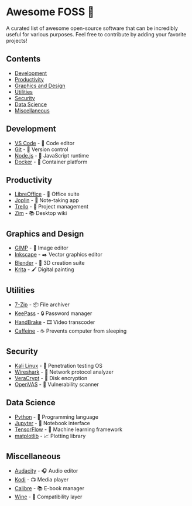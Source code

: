 # Awesome FOSS 🚀

A curated list of awesome open-source software that can be incredibly useful for various purposes. Feel free to contribute by adding your favorite projects!

## Contents

- [Development](#development)
- [Productivity](#productivity)
- [Graphics and Design](#graphics-and-design)
- [Utilities](#utilities)
- [Security](#security)
- [Data Science](#data-science)
- [Miscellaneous](#miscellaneous)

## Development

- [VS Code](https://github.com/microsoft/vscode) - 📝 Code editor
- [Git](https://github.com/git/git) - 📜 Version control
- [Node.js](https://github.com/nodejs/node) - 🚀 JavaScript runtime
- [Docker](https://github.com/docker/docker) - 🐳 Container platform

## Productivity

- [LibreOffice](https://www.libreoffice.org/) - 📄 Office suite
- [Joplin](https://github.com/laurent22/joplin) - 📓 Note-taking app
- [Trello](https://github.com/trello/trello) - 📅 Project management
- [Zim](https://github.com/jaap-karssenberg/zim-desktop-wiki) - 📚 Desktop wiki

## Graphics and Design

- [GIMP](https://www.gimp.org/) - 🎨 Image editor
- [Inkscape](https://inkscape.org/) - ✒️ Vector graphics editor
- [Blender](https://www.blender.org/) - 🍹 3D creation suite
- [Krita](https://krita.org/) - 🖌️ Digital painting

## Utilities

- [7-Zip](https://www.7-zip.org/) - 📦 File archiver
- [KeePass](https://keepass.info/) - 🔒 Password manager
- [HandBrake](https://handbrake.fr/) - 🎞️ Video transcoder
- [Caffeine](https://github.com/caffeine-ng/caffeine-ng) - ☕ Prevents computer from sleeping

## Security

- [Kali Linux](https://www.kali.org/) - 🐉 Penetration testing OS
- [Wireshark](https://www.wireshark.org/) - 📶 Network protocol analyzer
- [VeraCrypt](https://www.veracrypt.fr/) - 🔐 Disk encryption
- [OpenVAS](https://www.openvas.org/) - 🚪 Vulnerability scanner

## Data Science

- [Python](https://www.python.org/) - 🐍 Programming language
- [Jupyter](https://jupyter.org/) - 📔 Notebook interface
- [TensorFlow](https://www.tensorflow.org/) - 🧠 Machine learning framework
- [matplotlib](https://matplotlib.org/) - 📈 Plotting library

## Miscellaneous

- [Audacity](https://www.audacityteam.org/) - 🎧 Audio editor
- [Kodi](https://kodi.tv/) - 📺 Media player
- [Calibre](https://calibre-ebook.com/) - 📚 E-book manager
- [Wine](https://www.winehq.org/) - 🍷 Compatibility layer
